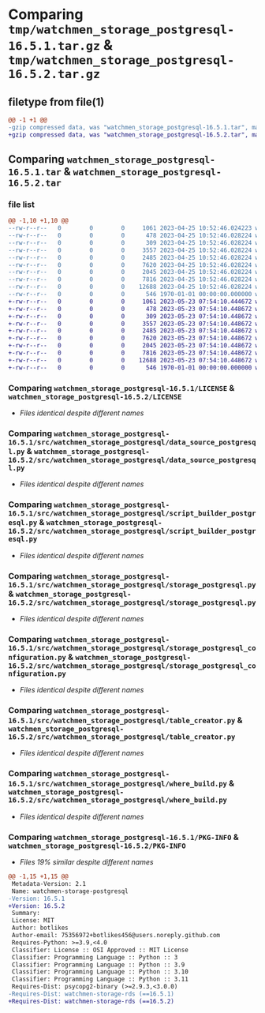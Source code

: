 # Comparing `tmp/watchmen_storage_postgresql-16.5.1.tar.gz` & `tmp/watchmen_storage_postgresql-16.5.2.tar.gz`

## filetype from file(1)

```diff
@@ -1 +1 @@
-gzip compressed data, was "watchmen_storage_postgresql-16.5.1.tar", max compression
+gzip compressed data, was "watchmen_storage_postgresql-16.5.2.tar", max compression
```

## Comparing `watchmen_storage_postgresql-16.5.1.tar` & `watchmen_storage_postgresql-16.5.2.tar`

### file list

```diff
@@ -1,10 +1,10 @@
--rw-r--r--   0        0        0     1061 2023-04-25 10:52:46.024223 watchmen_storage_postgresql-16.5.1/LICENSE
--rw-r--r--   0        0        0      478 2023-04-25 10:52:46.028224 watchmen_storage_postgresql-16.5.1/pyproject.toml
--rw-r--r--   0        0        0      309 2023-04-25 10:52:46.028224 watchmen_storage_postgresql-16.5.1/src/watchmen_storage_postgresql/__init__.py
--rw-r--r--   0        0        0     3557 2023-04-25 10:52:46.028224 watchmen_storage_postgresql-16.5.1/src/watchmen_storage_postgresql/data_source_postgresql.py
--rw-r--r--   0        0        0     2485 2023-04-25 10:52:46.028224 watchmen_storage_postgresql-16.5.1/src/watchmen_storage_postgresql/script_builder_postgresql.py
--rw-r--r--   0        0        0     7620 2023-04-25 10:52:46.028224 watchmen_storage_postgresql-16.5.1/src/watchmen_storage_postgresql/storage_postgresql.py
--rw-r--r--   0        0        0     2045 2023-04-25 10:52:46.028224 watchmen_storage_postgresql-16.5.1/src/watchmen_storage_postgresql/storage_postgresql_configuration.py
--rw-r--r--   0        0        0     7816 2023-04-25 10:52:46.028224 watchmen_storage_postgresql-16.5.1/src/watchmen_storage_postgresql/table_creator.py
--rw-r--r--   0        0        0    12688 2023-04-25 10:52:46.028224 watchmen_storage_postgresql-16.5.1/src/watchmen_storage_postgresql/where_build.py
--rw-r--r--   0        0        0      546 1970-01-01 00:00:00.000000 watchmen_storage_postgresql-16.5.1/PKG-INFO
+-rw-r--r--   0        0        0     1061 2023-05-23 07:54:10.444672 watchmen_storage_postgresql-16.5.2/LICENSE
+-rw-r--r--   0        0        0      478 2023-05-23 07:54:10.448672 watchmen_storage_postgresql-16.5.2/pyproject.toml
+-rw-r--r--   0        0        0      309 2023-05-23 07:54:10.448672 watchmen_storage_postgresql-16.5.2/src/watchmen_storage_postgresql/__init__.py
+-rw-r--r--   0        0        0     3557 2023-05-23 07:54:10.448672 watchmen_storage_postgresql-16.5.2/src/watchmen_storage_postgresql/data_source_postgresql.py
+-rw-r--r--   0        0        0     2485 2023-05-23 07:54:10.448672 watchmen_storage_postgresql-16.5.2/src/watchmen_storage_postgresql/script_builder_postgresql.py
+-rw-r--r--   0        0        0     7620 2023-05-23 07:54:10.448672 watchmen_storage_postgresql-16.5.2/src/watchmen_storage_postgresql/storage_postgresql.py
+-rw-r--r--   0        0        0     2045 2023-05-23 07:54:10.448672 watchmen_storage_postgresql-16.5.2/src/watchmen_storage_postgresql/storage_postgresql_configuration.py
+-rw-r--r--   0        0        0     7816 2023-05-23 07:54:10.448672 watchmen_storage_postgresql-16.5.2/src/watchmen_storage_postgresql/table_creator.py
+-rw-r--r--   0        0        0    12688 2023-05-23 07:54:10.448672 watchmen_storage_postgresql-16.5.2/src/watchmen_storage_postgresql/where_build.py
+-rw-r--r--   0        0        0      546 1970-01-01 00:00:00.000000 watchmen_storage_postgresql-16.5.2/PKG-INFO
```

### Comparing `watchmen_storage_postgresql-16.5.1/LICENSE` & `watchmen_storage_postgresql-16.5.2/LICENSE`

 * *Files identical despite different names*

### Comparing `watchmen_storage_postgresql-16.5.1/src/watchmen_storage_postgresql/data_source_postgresql.py` & `watchmen_storage_postgresql-16.5.2/src/watchmen_storage_postgresql/data_source_postgresql.py`

 * *Files identical despite different names*

### Comparing `watchmen_storage_postgresql-16.5.1/src/watchmen_storage_postgresql/script_builder_postgresql.py` & `watchmen_storage_postgresql-16.5.2/src/watchmen_storage_postgresql/script_builder_postgresql.py`

 * *Files identical despite different names*

### Comparing `watchmen_storage_postgresql-16.5.1/src/watchmen_storage_postgresql/storage_postgresql.py` & `watchmen_storage_postgresql-16.5.2/src/watchmen_storage_postgresql/storage_postgresql.py`

 * *Files identical despite different names*

### Comparing `watchmen_storage_postgresql-16.5.1/src/watchmen_storage_postgresql/storage_postgresql_configuration.py` & `watchmen_storage_postgresql-16.5.2/src/watchmen_storage_postgresql/storage_postgresql_configuration.py`

 * *Files identical despite different names*

### Comparing `watchmen_storage_postgresql-16.5.1/src/watchmen_storage_postgresql/table_creator.py` & `watchmen_storage_postgresql-16.5.2/src/watchmen_storage_postgresql/table_creator.py`

 * *Files identical despite different names*

### Comparing `watchmen_storage_postgresql-16.5.1/src/watchmen_storage_postgresql/where_build.py` & `watchmen_storage_postgresql-16.5.2/src/watchmen_storage_postgresql/where_build.py`

 * *Files identical despite different names*

### Comparing `watchmen_storage_postgresql-16.5.1/PKG-INFO` & `watchmen_storage_postgresql-16.5.2/PKG-INFO`

 * *Files 19% similar despite different names*

```diff
@@ -1,15 +1,15 @@
 Metadata-Version: 2.1
 Name: watchmen-storage-postgresql
-Version: 16.5.1
+Version: 16.5.2
 Summary: 
 License: MIT
 Author: botlikes
 Author-email: 75356972+botlikes456@users.noreply.github.com
 Requires-Python: >=3.9,<4.0
 Classifier: License :: OSI Approved :: MIT License
 Classifier: Programming Language :: Python :: 3
 Classifier: Programming Language :: Python :: 3.9
 Classifier: Programming Language :: Python :: 3.10
 Classifier: Programming Language :: Python :: 3.11
 Requires-Dist: psycopg2-binary (>=2.9.3,<3.0.0)
-Requires-Dist: watchmen-storage-rds (==16.5.1)
+Requires-Dist: watchmen-storage-rds (==16.5.2)
```

